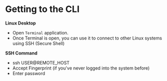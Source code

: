 # Getting to the CLI

**Linux Desktop**
- Open `Terminal` application.
- Once Terminal is open, you can use it to connect to other Linux systems using SSH (Secure Shell)

**SSH Command**
- ssh USER@REMOTE_HOST
- Accept Fingerprint (if you've never logged into the system before)
- Enter password